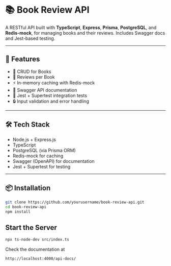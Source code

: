 # 📚 Book Review API

A RESTful API built with **TypeScript**, **Express**, **Prisma**, **PostgreSQL**, and **Redis-mock**, for managing books and their reviews. Includes Swagger docs and Jest-based testing.

---

## 🚀 Features

- 📘 CRUD for Books
- 📝 Reviews per Book
- ⚡ In-memory caching with Redis-mock
- 📜 Swagger API documentation
- 🧪 Jest + Supertest integration tests
- 🔒 Input validation and error handling

---

## 🛠️ Tech Stack

- Node.js + Express.js
- TypeScript
- PostgreSQL (via Prisma ORM)
- Redis-mock for caching
- Swagger (OpenAPI) for documentation
- Jest + Supertest for testing

---

## 📦 Installation

```bash
git clone https://github.com/yourusername/book-review-api.git
cd book-review-api
npm install
```
##  Start the Server
```bash
npx ts-node-dev src/index.ts
```
Check the documentation at 
```bash
http://localhost:4000/api-docs/
```
